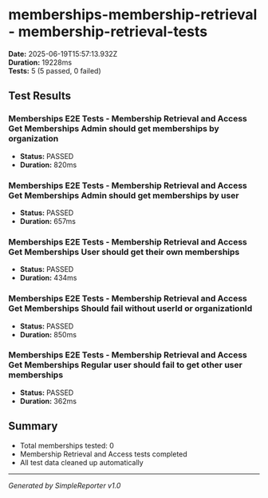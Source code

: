 # memberships-membership-retrieval - membership-retrieval-tests

**Date:** 2025-06-19T15:57:13.932Z  
**Duration:** 19228ms  
**Tests:** 5 (5 passed, 0 failed)

## Test Results


### Memberships E2E Tests - Membership Retrieval and Access Get Memberships Admin should get memberships by organization
- **Status:** PASSED
- **Duration:** 820ms



### Memberships E2E Tests - Membership Retrieval and Access Get Memberships Admin should get memberships by user
- **Status:** PASSED
- **Duration:** 657ms



### Memberships E2E Tests - Membership Retrieval and Access Get Memberships User should get their own memberships
- **Status:** PASSED
- **Duration:** 434ms



### Memberships E2E Tests - Membership Retrieval and Access Get Memberships Should fail without userId or organizationId
- **Status:** PASSED
- **Duration:** 850ms



### Memberships E2E Tests - Membership Retrieval and Access Get Memberships Regular user should fail to get other user memberships
- **Status:** PASSED
- **Duration:** 362ms



## Summary

- Total memberships tested: 0
- Membership Retrieval and Access tests completed
- All test data cleaned up automatically

---
*Generated by SimpleReporter v1.0*
